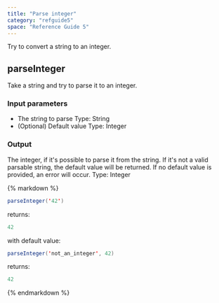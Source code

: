 ```yaml
---
title: "Parse integer"
category: "refguide5"
space: "Reference Guide 5"
---
```



Try to convert a string to an integer.

## parseInteger

Take a string and try to parse it to an integer.

### Input parameters

*   The string to parse
    Type: String
*   (Optional) Default value
    Type: Integer

### Output

The integer, if it's possible to parse it from the string. If it's not a valid parsable string, the default value will be returned. If no default value is provided, an error will occur.
Type: Integer

<div class="alert alert-info">{% markdown %}

```java
parseInteger('42')

```

returns:

```java
42

```

with default value:

```java
parseInteger('not_an_integer', 42)

```

returns:

```java
42

```

{% endmarkdown %}</div>